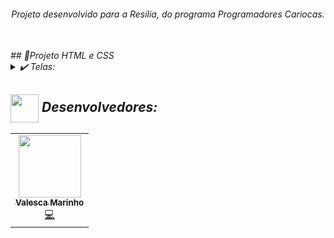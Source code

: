<div align="center">
<i><h6>Projeto desenvolvido para a Resilia, do programa Programadores Cariocas.<br></br>
</div>
## 💬Projeto HTML e CSS

<details>
  <summary>✔️ Telas:</summary>
      <p align="justify">
      1: Tela Inicio<br>
      2:  Tela hobbies <br>
      3:  Tela contato <br>
  </details>
  


## <img height="45px" align="center" src="https://github.com/luqui2/Sistema-para-Viagens-/blob/main/src/imagens/set.gif">   Desenvolvedores:

  <table>
  <tr>
    <td align="center"><a href="https://github.com/Valhutcherson"><img src="https://avatars.githubusercontent.com/u/83038670?v=4" width="100px;" alt=""/><br /><sub><b>Valesca Marinho</b></sub></a><br /><a href="" title="Code">💻</a></td>
  </tr>
</table>
